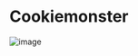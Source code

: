 # Cookiemonster

![image](https://user-images.githubusercontent.com/36832027/179375522-aa7373bd-e1fe-4f5a-ac3a-a9ac9b029f4e.png)
